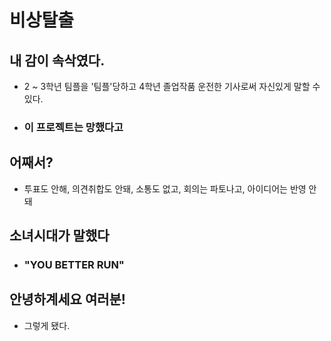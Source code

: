 비상탈출
===============

## 내 감이 속삭였다.
- 2 ~ 3학년 팀플을 '팀플'당하고 4학년 졸업작품 운전한 기사로써 자신있게 말할 수 있다.  
- ### 이 프로젝트는 망했다고  

## 어째서?
- 투표도 안해, 의견취합도 안돼, 소통도 없고, 회의는 파토나고, 아이디어는 반영 안돼  

## 소녀시대가 말했다
- ### "YOU BETTER RUN"  

## 안녕하계세요 여러분!
- 그렇게 됐다.  
